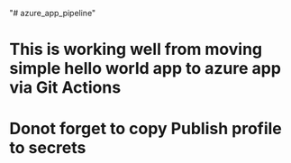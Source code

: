 "# azure_app_pipeline" 

# This is working well from moving simple hello world app to azure app via Git Actions
# Donot forget to copy  Publish profile to secrets
